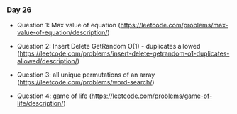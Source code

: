 
### Day 26

- Question 1: Max value of equation (https://leetcode.com/problems/max-value-of-equation/description/)

- Question 2: Insert Delete GetRandom O(1) - duplicates allowed  (https://leetcode.com/problems/insert-delete-getrandom-o1-duplicates-allowed/description/)

- Question 3: all unique permutations of an array (https://leetcode.com/problems/word-search/)

- Question 4: game of life (https://leetcode.com/problems/game-of-life/description/)

